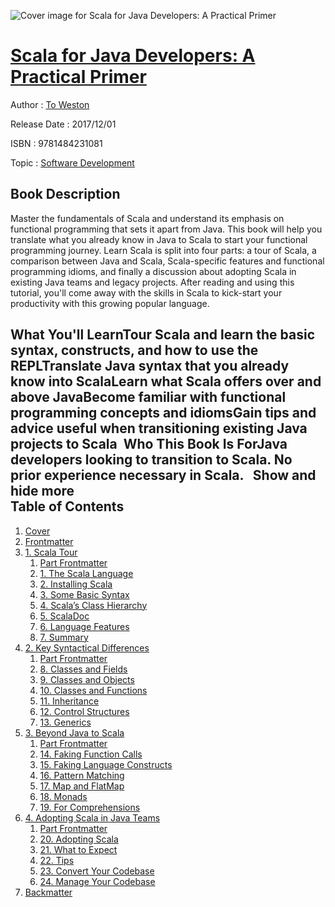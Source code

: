 ![Cover image for Scala for Java Developers: A Practical Primer](https://imgdetail.ebookreading.net/cover/cover/software_development/EB9781484231081.jpg)

[Scala for Java Developers: A Practical Primer](https://ebookreading.net/view/book/Scala+for+Java+Developers%3A+A+Practical+Primer-EB9781484231081_1.html "Scala for Java Developers: A Practical Primer")
====================================================================================================================

Author : [To Weston](https://ebookreading.net/search/author/To+Weston)

Release Date : 2017/12/01

ISBN : 9781484231081

Topic : [Software Development](https://ebookreading.net/search/category/software-development)

Book Description
-----------------

 Master the fundamentals of Scala and understand its emphasis on functional programming that sets it apart from Java. This book will help you translate what you already know in Java to Scala to start your functional programming journey. Learn Scala is split into four parts: a tour of Scala, a comparison between Java and Scala, Scala-specific features and functional programming idioms, and finally a discussion about adopting Scala in existing Java teams and legacy projects.
After reading and using this tutorial, you'll come away with the skills in Scala to kick-start your productivity with this growing popular language. 

What You'll LearnTour Scala and learn the basic syntax, constructs, and how to use the REPLTranslate Java syntax that you already know into ScalaLearn what Scala offers over and above JavaBecome familiar with functional programming concepts and idiomsGain tips and advice useful when transitioning existing Java projects to Scala 
Who This Book Is ForJava developers looking to transition to Scala. No prior experience necessary in Scala.
 
        Show and hide more                
Table of Contents
-----------------

1. [Cover](https://ebookreading.net/view/book/Scala+for+Java+Developers%3A+A+Practical+Primer-EB9781484231081_1.html)
1. [Frontmatter](https://ebookreading.net/view/book/Scala+for+Java+Developers%3A+A+Practical+Primer-EB9781484231081_2.html)
1. [1. Scala Tour](https://ebookreading.net/view/book/Scala+for+Java+Developers%3A+A+Practical+Primer-EB9781484231081_3.html)
    1. [Part Frontmatter](https://ebookreading.net/view/book/Scala+for+Java+Developers%3A+A+Practical+Primer-EB9781484231081_4.html)
    1. [1. The Scala Language](https://ebookreading.net/view/book/Scala+for+Java+Developers%3A+A+Practical+Primer-EB9781484231081_5.html)
    1. [2. Installing Scala](https://ebookreading.net/view/book/Scala+for+Java+Developers%3A+A+Practical+Primer-EB9781484231081_6.html)
    1. [3. Some Basic Syntax](https://ebookreading.net/view/book/Scala+for+Java+Developers%3A+A+Practical+Primer-EB9781484231081_7.html)
    1. [4. Scala’s Class Hierarchy](https://ebookreading.net/view/book/Scala+for+Java+Developers%3A+A+Practical+Primer-EB9781484231081_8.html)
    1. [5. ScalaDoc](https://ebookreading.net/view/book/Scala+for+Java+Developers%3A+A+Practical+Primer-EB9781484231081_9.html)
    1. [6. Language Features](https://ebookreading.net/view/book/Scala+for+Java+Developers%3A+A+Practical+Primer-EB9781484231081_10.html)
    1. [7. Summary](https://ebookreading.net/view/book/Scala+for+Java+Developers%3A+A+Practical+Primer-EB9781484231081_11.html)
1. [2. Key Syntactical Differences](https://ebookreading.net/view/book/Scala+for+Java+Developers%3A+A+Practical+Primer-EB9781484231081_12.html)
    1. [Part Frontmatter](https://ebookreading.net/view/book/Scala+for+Java+Developers%3A+A+Practical+Primer-EB9781484231081_13.html)
    1. [8. Classes and Fields](https://ebookreading.net/view/book/Scala+for+Java+Developers%3A+A+Practical+Primer-EB9781484231081_14.html)
    1. [9. Classes and Objects](https://ebookreading.net/view/book/Scala+for+Java+Developers%3A+A+Practical+Primer-EB9781484231081_15.html)
    1. [10. Classes and Functions](https://ebookreading.net/view/book/Scala+for+Java+Developers%3A+A+Practical+Primer-EB9781484231081_16.html)
    1. [11. Inheritance](https://ebookreading.net/view/book/Scala+for+Java+Developers%3A+A+Practical+Primer-EB9781484231081_17.html)
    1. [12. Control Structures](https://ebookreading.net/view/book/Scala+for+Java+Developers%3A+A+Practical+Primer-EB9781484231081_18.html)
    1. [13. Generics](https://ebookreading.net/view/book/Scala+for+Java+Developers%3A+A+Practical+Primer-EB9781484231081_19.html)
1. [3. Beyond Java to Scala](https://ebookreading.net/view/book/Scala+for+Java+Developers%3A+A+Practical+Primer-EB9781484231081_20.html)
    1. [Part Frontmatter](https://ebookreading.net/view/book/Scala+for+Java+Developers%3A+A+Practical+Primer-EB9781484231081_21.html)
    1. [14. Faking Function Calls](https://ebookreading.net/view/book/Scala+for+Java+Developers%3A+A+Practical+Primer-EB9781484231081_22.html)
    1. [15. Faking Language Constructs](https://ebookreading.net/view/book/Scala+for+Java+Developers%3A+A+Practical+Primer-EB9781484231081_23.html)
    1. [16. Pattern Matching](https://ebookreading.net/view/book/Scala+for+Java+Developers%3A+A+Practical+Primer-EB9781484231081_24.html)
    1. [17. Map and FlatMap](https://ebookreading.net/view/book/Scala+for+Java+Developers%3A+A+Practical+Primer-EB9781484231081_25.html)
    1. [18. Monads](https://ebookreading.net/view/book/Scala+for+Java+Developers%3A+A+Practical+Primer-EB9781484231081_26.html)
    1. [19. For Comprehensions](https://ebookreading.net/view/book/Scala+for+Java+Developers%3A+A+Practical+Primer-EB9781484231081_27.html)
1. [4. Adopting Scala in Java Teams](https://ebookreading.net/view/book/Scala+for+Java+Developers%3A+A+Practical+Primer-EB9781484231081_28.html)
    1. [Part Frontmatter](https://ebookreading.net/view/book/Scala+for+Java+Developers%3A+A+Practical+Primer-EB9781484231081_29.html)
    1. [20. Adopting Scala](https://ebookreading.net/view/book/Scala+for+Java+Developers%3A+A+Practical+Primer-EB9781484231081_30.html)
    1. [21. What to Expect](https://ebookreading.net/view/book/Scala+for+Java+Developers%3A+A+Practical+Primer-EB9781484231081_31.html)
    1. [22. Tips](https://ebookreading.net/view/book/Scala+for+Java+Developers%3A+A+Practical+Primer-EB9781484231081_32.html)
    1. [23. Convert Your Codebase](https://ebookreading.net/view/book/Scala+for+Java+Developers%3A+A+Practical+Primer-EB9781484231081_33.html)
    1. [24. Manage Your Codebase](https://ebookreading.net/view/book/Scala+for+Java+Developers%3A+A+Practical+Primer-EB9781484231081_34.html)
1. [Backmatter](https://ebookreading.net/view/book/Scala+for+Java+Developers%3A+A+Practical+Primer-EB9781484231081_35.html)
